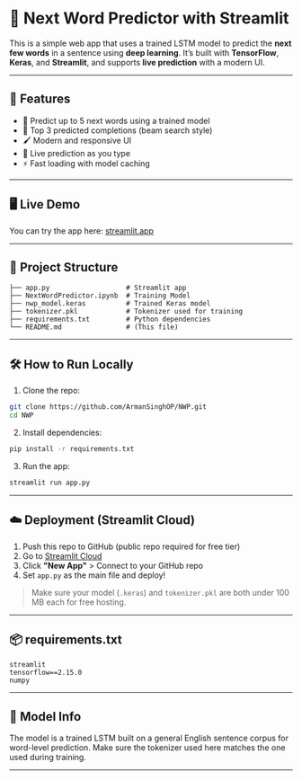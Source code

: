 # 🧠 Next Word Predictor with Streamlit

This is a simple web app that uses a trained LSTM model to predict the **next few words** in a sentence using **deep learning**. It’s built with **TensorFlow**, **Keras**, and **Streamlit**, and supports **live prediction** with a modern UI.

---

## 🚀 Features

- 🔮 Predict up to 5 next words using a trained model
- 🎯 Top 3 predicted completions (beam search style)
- 🖌️ Modern and responsive UI
- 🔁 Live prediction as you type
- ⚡ Fast loading with model caching

---

## 🖥️ Live Demo

You can try the app here: [streamlit.app](https://nwp123.streamlit.app/)

---

## 📂 Project Structure

```
├── app.py                   # Streamlit app
├── NextWordPredictor.ipynb  # Training Model
├── nwp_model.keras          # Trained Keras model
├── tokenizer.pkl            # Tokenizer used for training
├── requirements.txt         # Python dependencies
└── README.md                # (This file)
```

---

## 🛠️ How to Run Locally

1. Clone the repo:

```bash
git clone https://github.com/ArmanSinghOP/NWP.git
cd NWP
```

2. Install dependencies:

```bash
pip install -r requirements.txt
```

3. Run the app:

```bash
streamlit run app.py
```

---

## ☁️ Deployment (Streamlit Cloud)

1. Push this repo to GitHub (public repo required for free tier)
2. Go to [Streamlit Cloud](https://streamlit.io/cloud)
3. Click **"New App"** > Connect to your GitHub repo
4. Set `app.py` as the main file and deploy!

> Make sure your model (`.keras`) and `tokenizer.pkl` are both under 100 MB each for free hosting.

---

## 📦 requirements.txt

```
streamlit
tensorflow==2.15.0
numpy
```

---

## 🧠 Model Info

The model is a trained LSTM built on a general English sentence corpus for word-level prediction. Make sure the tokenizer used here matches the one used during training.

---
